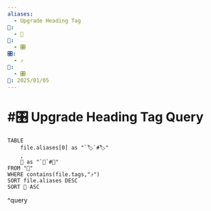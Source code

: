 ```yaml
---
aliases:
  - Upgrade Heading Tag
📁:
  - 🔢
🔢:
  - 🎛️
🎛️:
  - ⤴️
🔀:
  - 🎛️
📅: 2025/01/05
---
```

# #🎛️ Upgrade Heading Tag Query

```dataview
TABLE 
	file.aliases[0] as "`🏷️`#🏷️"
	,
	📁 as "`📁`#📁"
FROM "📁"
WHERE contains(file.tags,"⤴️")
SORT file.aliases DESC
SORT 📁 ASC
```

^query